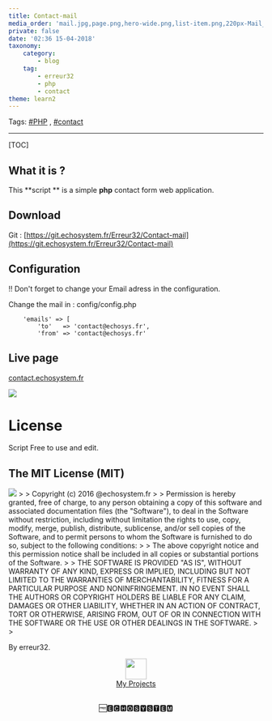 ```yaml
---
title: Contact-mail
media_order: 'mail.jpg,page.png,hero-wide.png,list-item.png,220px-Mail_(Apple)_logo.png'
private: false
date: '02:36 15-04-2018'
taxonomy:
    category:
        - blog
    tag:
        - erreur32
        - php
        - contact
theme: learn2
---
```


Tags: [#PHP](https://echosystem.fr/search/query:php)  , [#contact](https://echosystem.fr/search/query:contact)  

---
[TOC]

## What it is ?

This  **script **  is  a simple   **php**  contact form web application.


## Download 

Git : [https://git.echosystem.fr/Erreur32/Contact-mail](https://git.echosystem.fr/Erreur32/Contact-mail)

## Configuration

!! Don't forget to change your Email adress in the configuration.

Change the mail in : config/config.php
```
    'emails' => [
        'to'   => 'contact@echosys.fr',
        'from' => 'contact@echosys.fr'
```

## Live page

[contact.echosystem.fr](https://contact.echosystem.fr)

<a href="https://contact.echosystem.fr"><img src="https://blog.echosystem.fr/img/e4/contactechosystemfr.png"> </a>
 
# License 

 Script Free to use and edit.
 
 

## The MIT License (MIT)

<img src="https://licensebuttons.net/p/zero/1.0/88x31.png">
> 
> Copyright (c) 2016 @echosystem.fr
> 
> Permission is hereby granted, free of charge, to any person obtaining a copy of this software and associated documentation files (the "Software"), to deal in the Software without restriction, including without limitation the rights to use, copy, modify, merge, publish, distribute, sublicense, and/or sell copies of the Software, and to permit persons to whom the Software is furnished to do so, subject to the following conditions:
> 
> The above copyright notice and this permission notice shall be included in all copies or substantial portions of the Software.
> 
> THE SOFTWARE IS PROVIDED "AS IS", WITHOUT WARRANTY OF ANY KIND, EXPRESS OR IMPLIED, INCLUDING BUT NOT LIMITED TO THE WARRANTIES OF MERCHANTABILITY, FITNESS FOR A PARTICULAR PURPOSE AND NONINFRINGEMENT. IN NO EVENT SHALL THE AUTHORS OR COPYRIGHT HOLDERS BE LIABLE FOR ANY CLAIM, DAMAGES OR OTHER LIABILITY, WHETHER IN AN ACTION OF CONTRACT, TORT OR OTHERWISE, ARISING FROM, OUT OF OR IN CONNECTION WITH THE SOFTWARE OR THE USE OR OTHER DEALINGS IN THE SOFTWARE.
> 
> 


By erreur32.

<center>
<div class="row">
<div class="4u 12u$(mobile)">
<img src="https://echosystem.fr/_img/1skull-50.png" alt="" width="42" height="41" />
<br><a href="https://echosystem.fr/my-projects">My Projects</a>
</div>
</div>
<p><br> 🆓🅴🅲🅷🅾️🆂🆈🆂🆃🅴🅼</p>
</center>
